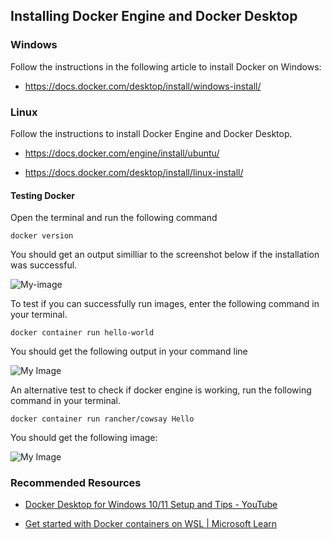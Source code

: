 ## Installing Docker Engine and Docker Desktop

### Windows

Follow the instructions in the following article to install Docker on Windows:

- https://docs.docker.com/desktop/install/windows-install/

### Linux

Follow the instructions to install Docker Engine and Docker Desktop.

- https://docs.docker.com/engine/install/ubuntu/

- https://docs.docker.com/desktop/install/linux-install/

#### Testing Docker

Open the terminal and run the following command

```shell
docker version
```

You should get an output similliar to the screenshot below if the installation was successful.

![My-image](/home/c99/Pictures/Screenshots/successfull-docker-installation.png)

To test if you can successfully run images, enter the following command in your terminal.

```shell
docker container run hello-world
```

You should get the following output in your command line

![My Image](/home/c99/Pictures/Screenshots/hello-world.png)

An alternative test to check if docker engine is working, run the following command in your terminal. 

```shell
docker container run rancher/cowsay Hello
```

You should get the following image:

![My Image](/home/c99/Pictures/Screenshots/Screenshot%20from%202024-02-10%2022-54-57.png)

### Recommended Resources

- [Docker Desktop for Windows 10/11 Setup and Tips - YouTube](https://www.youtube.com/watch?v=rATNU0Fr8zs)

- [Get started with Docker containers on WSL | Microsoft Learn](https://learn.microsoft.com/en-us/windows/wsl/tutorials/wsl-containers)
